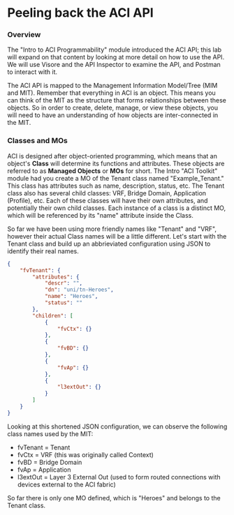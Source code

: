 # Peeling back the ACI API

### Overview
The "Intro to ACI Programmability" module introduced the ACI API; this lab will expand on that content by looking at more detail on how to use the API. We will use Visore and the API Inspector to examine the API, and Postman to interact with it.

The ACI API is mapped to the Management Information Model/Tree (MIM and MIT). Remember that everything in ACI is an object. This means you can think of the MIT as the structure that forms relationships between these objects. So in order to create, delete, manage, or view these objects, you will need to have an understanding of how objects are inter-connected in the MIT.

### Classes and MOs
ACI is designed after object-oriented programming, which means that an object's **Class** will determine its functions and attributes. These objects are referred to as **Managed Objects** or **MOs** for short. The Intro "ACI Toolkit" module had you create a MO of the Tenant class named "Example_Tenant." This class has attributes such as name, description, status, etc. The Tenant class also has several child classes: VRF, Bridge Domain, Application (Profile), etc. Each of these classes will have their own attributes, and potentially their own child classes. Each instance of a class is a distinct MO, which will be referenced by its "name" attribute inside the Class. 

So far we have been using more friendly names like "Tenant" and "VRF", however their actual Class names will be a little different. Let's start with the Tenant class and build up an abbrieviated configuration using JSON to identify their real names.
```json
{
    "fvTenant": {
        "attributes": {
            "descr": "",
            "dn": "uni/tn-Heroes",
            "name": "Heroes",
            "status": ""
        },
        "children": [
            {
                "fvCtx": {}
            },
            {
                "fvBD": {}
            },
            {
                "fvAp": {}
            },
            {
                "l3extOut": {}
            }
        ]
    }
}
```

Looking at this shortened JSON configuration, we can observe the following class names used by the MIT:

*  fvTenant = Tenant
*  fvCtx = VRF (this was originally called Context)
*  fvBD = Bridge Domain
*  fvAp = Application
*  l3extOut = Layer 3 External Out (used to form routed connections with devices external to the ACI fabric)

So far there is only one MO defined, which is "Heroes" and belongs to the Tenant class.